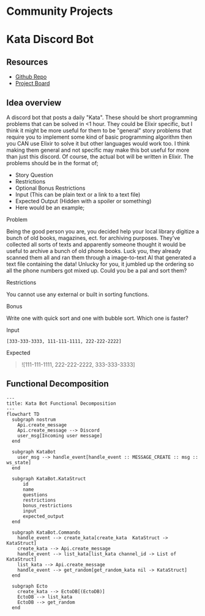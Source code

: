 # Community Projects

# Kata Discord Bot

## Resources

- [Github Repo]()
- [Project Board](https://github.com/orgs/elixirlearners/projects/1)

## Idea overview

A discord bot that posts a daily "Kata". These should be short programming problems
that can be solved in <1 hour. They could be Elixir specific, but I think it might
be more useful for them to be "general" story problems that require you to implement
some kind of basic programming algorithm then you CAN use Elixir to solve it but other
languages would work too. I think making them general and not specific may make this
bot useful for more than just this discord. Of course, the actual bot will be written
in Elixir. The problems should be in the format of;

- Story Question
- Restrictions
- Optional Bonus Restrictions
- Input (This can be plain text or a link to a text file)
- Expected Output (Hidden with a spoiler or something)
- Here would be an example;

Problem

Being the good person you are, you decided help your local library digitize a bunch
of old books, magazines, ect. for archiving purposes. They've collected all sorts of
texts and apparently someone thought it would be useful to archive a bunch of old
phone books. Luck you, they already scanned them all and ran them through a
image-to-text AI that generated a text file containing the data! Unlucky for
you, it jumbled up the ordering so all the phone numbers got mixed up. Could
you be a pal and sort them?

Restrictions

You cannot use any external or built in sorting functions.

Bonus

Write one with quick sort and one with bubble sort. Which one is faster?

Input

`[333-333-3333, 111-111-1111, 222-222-2222]`

Expected

>![111-111-1111, 222-222-2222, 333-333-3333]

## Functional Decomposition

```mermaid
---
title: Kata Bot Functional Decomposition
---
flowchart TD
  subgraph nostrum
    Api.create_message
    Api.create_message --> Discord
    user_msg[Incoming user message]
  end 

  subgraph KataBot
    user_msg --> handle_event[handle_event :: MESSAGE_CREATE :: msg :: ws_state]
  end

  subgraph KataBot.KataStruct
      id
      name
      questions
      restrictions
      bonus_restrictions
      input
      expected_output
  end

  subgraph KataBot.Commands
    handle_event --> create_kata[create_kata  KataStruct -> KataStruct]
    create_kata --> Api.create_message
    handle_event --> list_kata[list_kata channel_id -> List of KataStruct]
    list_kata --> Api.create_message
    handle_event --> get_random[get_random_kata nil -> KataStruct]
  end

  subgraph Ecto
    create_kata --> EctoDB[(EctoDB)]
    EctoDB --> list_kata
    EctoDB --> get_random
  end
```